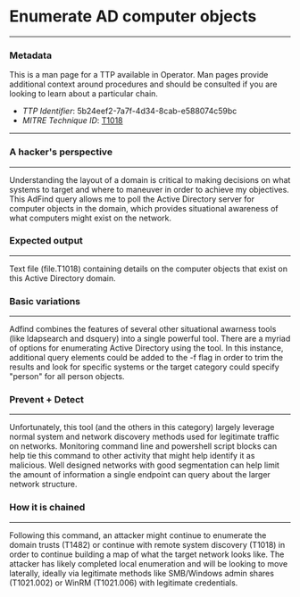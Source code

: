 
# Enumerate AD computer objects

---

### Metadata

This is a man page for a TTP available in Operator. Man pages provide additional context around procedures and should be consulted if you are looking to learn about a particular chain.

- *TTP Identifier*: 5b24eef2-7a7f-4d34-8cab-e588074c59bc
- *MITRE Technique ID*: [T1018](https://attack.mitre.org/techniques/T1018/)

---

### A hacker's perspective

---

Understanding the layout of a domain is critical to making decisions on what systems to target and where to maneuver in order to achieve my objectives. This AdFind query allows me to poll the Active Directory server for computer objects in the domain, which provides situational awareness of what computers might exist on the network. 

### Expected output

---

Text file (file.T1018) containing details on the computer objects that exist on this Active Directory domain. 

### Basic variations

---

Adfind combines the features of several other situational awarness tools (like ldapsearch and dsquery) into a single powerful tool. There are a myriad of options for enumerating Active Directory using the tool. In this instance, additional query elements could be added to the -f flag in order to trim the results and look for specific systems or the target category could specify "person" for all person objects. 

### Prevent + Detect

---

Unfortunately, this tool (and the others in this category) largely leverage normal system and network discovery methods used for legitimate traffic on networks. Monitoring command line and powershell script blocks can help tie this command to other activity that might help identify it as malicious. Well designed networks with good segmentation can help limit the amount of information a single endpoint can query about the larger network structure. 

### How it is chained

---

Following this command, an attacker might continue to enumerate the domain trusts (T1482) or continue with remote system discovery (T1018) in order to continue building a map of what the target network looks like. The attacker has likely completed local enumeration and will be looking to move laterally, ideally via legitimate methods like SMB/Windows admin shares (T1021.002) or WinRM (T1021.006) with legitimate credentials. 
